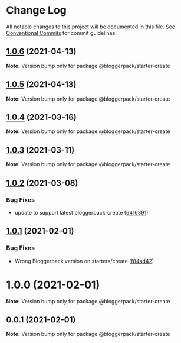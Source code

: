 # Change Log

All notable changes to this project will be documented in this file.
See [Conventional Commits](https://conventionalcommits.org) for commit guidelines.

## [1.0.6](https://github.com/bloggerpack/bloggerpack/compare/@bloggerpack/starter-create@1.0.5...@bloggerpack/starter-create@1.0.6) (2021-04-13)

**Note:** Version bump only for package @bloggerpack/starter-create





## [1.0.5](https://github.com/bloggerpack/bloggerpack/compare/@bloggerpack/starter-create@1.0.4...@bloggerpack/starter-create@1.0.5) (2021-04-13)

**Note:** Version bump only for package @bloggerpack/starter-create





## [1.0.4](https://github.com/bloggerpack/bloggerpack/compare/@bloggerpack/starter-create@1.0.3...@bloggerpack/starter-create@1.0.4) (2021-03-16)

**Note:** Version bump only for package @bloggerpack/starter-create





## [1.0.3](https://github.com/bloggerpack/bloggerpack/compare/@bloggerpack/starter-create@1.0.2...@bloggerpack/starter-create@1.0.3) (2021-03-11)

**Note:** Version bump only for package @bloggerpack/starter-create





## [1.0.2](https://github.com/bloggerpack/bloggerpack/compare/@bloggerpack/starter-create@1.0.1...@bloggerpack/starter-create@1.0.2) (2021-03-08)


### Bug Fixes

* update to support latest bloggerpack-create ([6416391](https://github.com/bloggerpack/bloggerpack/commit/64163918ef08a8c6392ca5f9b33d159f01ec4d45))





## [1.0.1](https://github.com/bloggerpack/bloggerpack/compare/@bloggerpack/starter-create@1.0.0...@bloggerpack/starter-create@1.0.1) (2021-02-01)


### Bug Fixes

* Wrong Bloggerpack version on starters/create ([f84ad42](https://github.com/bloggerpack/bloggerpack/commit/f84ad426d6065fd6316a2fa1a47848f69fff2ffd))





# 1.0.0 (2021-02-01)

**Note:** Version bump only for package @bloggerpack/starter-create





## 0.0.1 (2021-02-01)

**Note:** Version bump only for package @bloggerpack/starter-create

